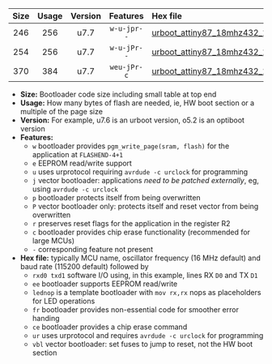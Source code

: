 |Size|Usage|Version|Features|Hex file|
|:-:|:-:|:-:|:-:|:--|
|246|256|u7.7|`w-u-jpr--`|[urboot_attiny87_18mhz432_19200bps_rxb0_txb1_lednop_ur_vbl.hex](https://raw.githubusercontent.com/stefanrueger/urboot.hex/main/mcus/attiny87/fcpu_18mhz432/19200_bps/urboot_attiny87_18mhz432_19200bps_rxb0_txb1_lednop_ur_vbl.hex)|
|254|256|u7.7|`w-u-jPr--`|[urboot_attiny87_18mhz432_19200bps_rxb0_txb1_ur_vbl.hex](https://raw.githubusercontent.com/stefanrueger/urboot.hex/main/mcus/attiny87/fcpu_18mhz432/19200_bps/urboot_attiny87_18mhz432_19200bps_rxb0_txb1_ur_vbl.hex)|
|370|384|u7.7|`weu-jPr-c`|[urboot_attiny87_18mhz432_19200bps_rxb0_txb1_ee_lednop_fr_ce_ur_vbl.hex](https://raw.githubusercontent.com/stefanrueger/urboot.hex/main/mcus/attiny87/fcpu_18mhz432/19200_bps/urboot_attiny87_18mhz432_19200bps_rxb0_txb1_ee_lednop_fr_ce_ur_vbl.hex)|

- **Size:** Bootloader code size including small table at top end
- **Usage:** How many bytes of flash are needed, ie, HW boot section or a multiple of the page size
- **Version:** For example, u7.6 is an urboot version, o5.2 is an optiboot version
- **Features:**
  + `w` bootloader provides `pgm_write_page(sram, flash)` for the application at `FLASHEND-4+1`
  + `e` EEPROM read/write support
  + `u` uses urprotocol requiring `avrdude -c urclock` for programming
  + `j` vector bootloader: applications *need to be patched externally*, eg, using `avrdude -c urclock`
  + `p` bootloader protects itself from being overwritten
  + `P` vector bootloader only: protects itself and reset vector from being overwritten
  + `r` preserves reset flags for the application in the register R2
  + `c` bootloader provides chip erase functionality (recommended for large MCUs)
  + `-` corresponding feature not present
- **Hex file:** typically MCU name, oscillator frequency (16 MHz default) and baud rate (115200 default) followed by
  + `rxd0 txd1` software I/O using, in this example, lines RX `D0` and TX `D1`
  + `ee` bootloader supports EEPROM read/write
  + `lednop` is a template bootloader with `mov rx,rx` nops as placeholders for LED operations
  + `fr` bootloader provides non-essential code for smoother error handing
  + `ce` bootloader provides a chip erase command
  + `ur` uses urprotocol and requires `avrdude -c urclock` for programming
  + `vbl` vector bootloader: set fuses to jump to reset, not the HW boot section
